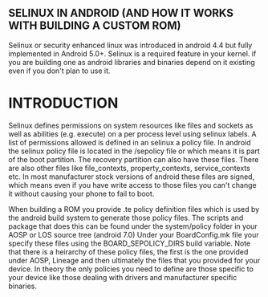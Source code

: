 SELINUX IN ANDROID (AND HOW IT WORKS WITH BUILDING A CUSTOM ROM)
----------------------------------------------------------------

Selinux or security enhanced linux was introduced in android 4.4 but fully implemented in Android 5.0+.
Selinux is a required feature in your kernel. if you are building one as android libraries and binaries depend
on it existing even if you don't plan to use it.

INTRODUCTION
============

Selinux defines permissions on system resources like files and sockets as well as abilities (e.g. execute) on a 
per process level using selinux labels. A list of permissions allowed is defined in an selinux
a policy file. In android the selinux policy file is located in the /sepolicy file or which means it
is part of the boot partition. The recovery partition can also have these files. There are also other files
like file_contexts, property_contexts, service_contexts etc. In most manufacturer stock versions of android
these files are signed, which means even if you have write access to those files you can't change it without
causing your phone to fail to boot.

When building a ROM you provide .te policy definition files which is used by the android build system to generate those policy files.
The scripts and package that does this can be found under the system/policy folder in your AOSP or LOS source tree (android 7.0)
Under your BoardConfig.mk file your specify these files using the BOARD_SEPOLICY_DIRS build variable. Note that there is 
a heirarchy of these policy files, the first is the one provided under AOSP, Lineage and then ultimately the files that
you provided for your device. In theory the only policies you need to define are those specific to your device like those
dealing with drivers and manufacturer specific binaries.

